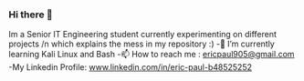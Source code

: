 ### Hi there 👋
Im a Senior IT Engineering student currently experimenting on different projects /n
which explains the mess in my repository :)
-🌱 I’m currently learning Kali Linux and Bash 
-📫 How to reach me : ericpaul905@gmail.com 
-My Linkedin Profile: www.linkedin.com/in/eric-paul-b48525252

<!--
**Eric120602/Eric120602** is a ✨ _special_ ✨ repository because its `README.md` (this file) appears on your GitHub profile.

Here are some ideas to get you started:

- 🔭 I’m currently working on ...
- 🌱 I’m currently learning ...
- 👯 I’m looking to collaborate on ...
- 🤔 I’m looking for help with ...
- 💬 Ask me about ...
- 📫 How to reach me: ...
- 😄 Pronouns: ...
- ⚡ Fun fact: ...
-->
